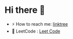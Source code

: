 # Hi there 👋

- ⚡ How to reach me: <a href='https://linktr.ee/Mouiz_uddin'>  linktree  </a>
- 🔭 LeetCode : <a href='https://leetcode.com/mouizuddin26/'> Leet Code </a> 
<!-- - 🌱 I’m currently learning :   <a href='https://github.com/Mouizuddin/machine-learning'> Machine Learning </a>  -->
<!-- - 🔭 I’m currently working on <a href='https://github.com/Mouizuddin/machine-learning'> Django (Python-based free and open-source web framework) </a>  -->
<!-- - ⚡ LeetCode : <a href='https://leetcode.com/mouizuddin26/'> Leet Code </a>  -->






<!--
c
**Mouizuddin/Mouizuddin** is a ✨ _special_ ✨ repository because its `README.md` (this file) appears on your GitHub profile.

Here are some ideas to get you started:

- 🔭 I’m currently working on ...
- 🌱 I’m currently learning ...
- 👯 I’m looking to collaborate on ...
- 🤔 I’m looking for help with ...
- 💬 Ask me about ...
- 📫 How to reach me: ...
- 😄 Pronouns: ...
- ⚡ Fun fact: ...
-->
